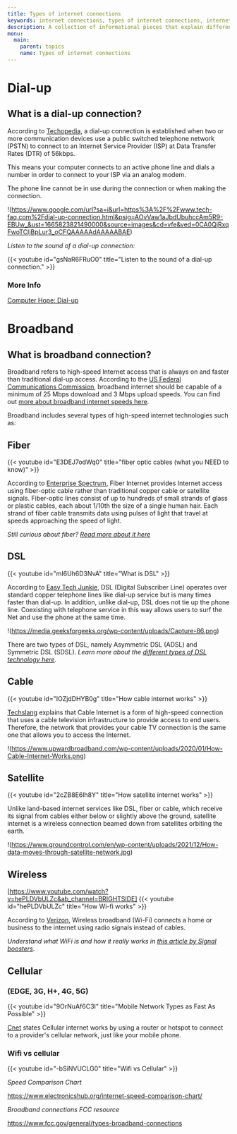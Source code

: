 ```yaml
---
title: Types of internet connections
keywords: internet connections, types of internet connections, internet connections explained
description: A collection of informational pieces that explain different types of internet connections.
menu:
  main:
    parent: topics
    name: Types of internet connections
---
```


# Dial-up

## What is a dial-up connection?

According to [Techopedia](https://www.techopedia.com/definition/25953/dial-up-connection), a dial-up connection is established when two or more communication devices use a public switched telephone network (PSTN) to connect to an Internet Service Provider (ISP) at Data Transfer Rates (DTR) of 56kbps.

This means your computer connects to an active phone line and dials a number in order to connect to your ISP via an analog modem.

The phone line cannot be in use during the connection or when making the connection.

!(https://www.google.com/url?sa=i&url=https%3A%2F%2Fwww.tech-faq.com%2Fdial-up-connection.html&psig=AOvVaw1aJbdUbuhccAm5R9-EBUw_&ust=1665823821490000&source=images&cd=vfe&ved=0CA0QjRxqFwoTCIjBpLur3_oCFQAAAAAdAAAAABAE)

_Listen to the sound of a dial-up connection:_

{{< youtube id="gsNaR6FRuO0" title="Listen to the sound of a dial-up connection." >}}

### More Info

[Computer Hope: Dial-up](https://www.computerhope.com/jargon/d/dialup.htm)

# Broadband

## What is broadband connection?

Broadband refers to high-speed Internet access that is always on and faster than traditional dial-up access. According to the [US Federal Communications Commission](https://www.fcc.gov/general/types-broadband-connections), broadband internet should be capable of a minimum of 25 Mbps download and 3 Mbps upload speeds. You can find out [more about broadband internet speeds here](https://www.lifewire.com/broadband-internet-speeds-explained-437202).

Broadband includes several types of high-speed internet technologies such as:

## Fiber

{{< youtube id="E3DEJ7odWq0" title="fiber optic cables (what you NEED to know)" >}}

According to [Enterprise Spectrum](https://enterprise.spectrum.com/support/faq/internet/how-does-fiber-internet-work.html), Fiber Internet provides Internet access using fiber-optic cable rather than traditional copper cable or satellite signals. Fiber-optic lines consist of up to hundreds of small strands of glass or plastic cables, each about 1/10th the size of a single human hair. Each strand of fiber cable transmits data using pulses of light that travel at speeds approaching the speed of light.

_Still curious about fiber? [Read more about it here](https://www.explainthatstuff.com/fiberoptics.html)_

## DSL

{{< youtube id="mI6Uh6D3NvA" title="What is DSL" >}}

According to [Easy Tech Junkie](https://www.easytechjunkie.com/what-is-dsl.htm), DSL (Digital Subscriber Line) operates over standard copper telephone lines like dial-up service but is many times faster than dial-up. In addition, unlike dial-up, DSL does not tie up the phone line. Coexisting with telephone service in this way allows users to surf the Net and use the phone at the same time.

!(https://media.geeksforgeeks.org/wp-content/uploads/Capture-86.png)

There are two types of DSL, namely Asymmetric DSL (ADSL) and Symmetric DSL (SDSL). _Learn more about the [different types of DSL technology here](https://www.lifewire.com/different-types-of-dsl-technology-817522)_.

## Cable

{{< youtube id="IOZjdDHYB0g" title="How cable internet works" >}}

[Techslang](https://www.techslang.com/what-is-cable-internet-and-how-does-it-work/) explains that Cable Internet is a form of high-speed connection that uses a cable television infrastructure to provide access to end users. Therefore, the network that provides your cable TV connection is the same one that allows you to access the Internet.

!(https://www.upwardbroadband.com/wp-content/uploads/2020/01/How-Cable-Internet-Works.png)

## Satellite

{{< youtube id="2cZB8E6lh8Y" title="How satellite internet works" >}}

Unlike land-based internet services like DSL, fiber or cable, which receive its signal from cables either below or slightly above the ground, satellite internet is a wireless connection beamed down from satellites orbiting the earth.

!(https://www.groundcontrol.com/en/wp-content/uploads/2021/12/How-data-moves-through-satellite-network.jpg)

## Wireless

[https://www.youtube.com/watch?v=hePLDVbULZc&ab_channel=BRIGHTSIDE]
{{< youtube id="hePLDVbULZc" title="How Wi-fi works" >}}

According to [Verizon](https://www.verizon.com/articles/internet-essentials/broadband-definition/), Wireless broadband (Wi-Fi) connects a home or business to the internet using radio signals instead of cables.

_Understand what WiFi is and how it really works in [this article by Signal boosters](https://www.signalboosters.com/blog/what-is-wifi-and-how-does-it-work/)_.

## Cellular

### (EDGE, 3G, H+, 4G, 5G)

{{< youtube id="9OrNuAf6C3I" title="Mobile Network Types as Fast As Possible" >}}

[Cnet](https://www.cnet.com/home/internet/cellular-home-internet-overview/#:~:text=Cellular%20internet%20works%20by%20using,you%20have%20and%20other%20factors.) states Cellular internet works by using a router or hotspot to connect to a provider's cellular network, just like your mobile phone.

### Wifi vs cellular

{{< youtube id="-bSiNVUCLG0" title="Wifi vs Cellular" >}}

_Speed Comparison Chart_

https://www.electronicshub.org/internet-speed-comparison-chart/

_Broadband connections FCC resource_

https://www.fcc.gov/general/types-broadband-connections
